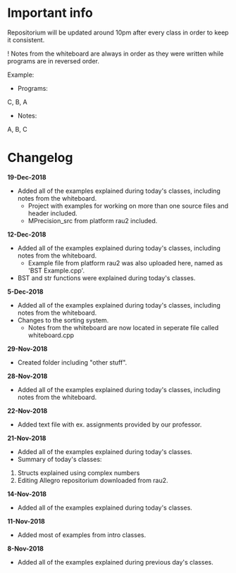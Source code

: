 # Important info
Repositorium will be updated around 10pm after every class in order to keep it consistent.

! Notes from the whiteboard are always in order as they were written while programs are in reversed order.

Example:
- Programs:

C, B, A

- Notes:

A, B, C

# Changelog

**19-Dec-2018**
- Added all of the examples explained during today's classes, including notes from the whiteboard.
  - Project with examples for working on more than one source files and header included.
  - MPrecision_src from platform rau2 included.
  
**12-Dec-2018**
- Added all of the examples explained during today's classes, including notes from the whiteboard.
  - Example file from platform rau2 was also uploaded here, named as 'BST Example.cpp'.
- BST and str functions were explained during today's classes.

**5-Dec-2018**
- Added all of the examples explained during today's classes, including notes from the whiteboard.
- Changes to the sorting system. 
  - Notes from the whiteboard are now located in seperate file called whiteboard.cpp

**29-Nov-2018**
- Created folder including "other stuff".

**28-Nov-2018**
- Added all of the examples explained during today's classes, including notes from the whiteboard.

**22-Nov-2018**
- Added text file with ex. assignments provided by our professor.

**21-Nov-2018**
- Added all of the examples explained during today's classes.
- Summary of today's classes: 
1. Structs explained using complex numbers
2. Editing Allegro repositorium downloaded from rau2.

**14-Nov-2018**
- Added all of the examples explained during today's classes.

**11-Nov-2018**
- Added most of examples from intro classes.

**8-Nov-2018**
- Added all of the examples explained during previous day's classes.
